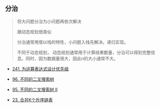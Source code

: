 ## 分治

>  将大问题分治为小问题再依次解决
>
>  跟动态规划很类似
>
>  分治通常用借以栈的特性，小问题入栈先解决。递归实现。
>
>  不同于动态规划， 动态规划通常用于计算结果数量，分治可以得到完整信息。同时，因为数据量很大，因此$n$的大小通常不大。

* [241. 为运算表达式设计优先级](https://leetcode-cn.com/problems/different-ways-to-add-parentheses/)

* [96. 不同的二叉搜索树](https://leetcode-cn.com/problems/unique-binary-search-trees/)

* [95. 不同的二叉搜索树 II](https://leetcode-cn.com/problems/unique-binary-search-trees-ii/)

* [23. 合并K个升序链表](https://leetcode-cn.com/problems/merge-k-sorted-lists/)